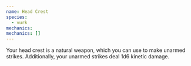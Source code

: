 ```yaml
---
name: Head Crest
species:
  - vurk
mechanics:
mechanics: []
---
```

Your head crest is a natural weapon, which you can use to make unarmed strikes. Additionally, your unarmed strikes deal 1d6 kinetic damage.

